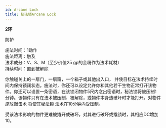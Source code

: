 ```yaml
---
id: Arcane Lock
title: 秘法锁Arcane Lock
---
```


**2环**

防护

施法时间：1动作  
施法距离：触及  
法术成分：V、S、M（至少价值25 gp的金粉作为法术耗材）  
持续时间：直到被解除  


你触碰关上的一扇门，一扇窗，一个箱子或其他出入口，
并使目标在法术持续时间内保持锁闭状态。施法时，你还可以设定允许你和其他若干生物正常打开该物件。你还可以设置一条密语，在该锁闭物件5尺内念出密语时，秘法锁将被压制1
分钟。该物件只有在法术被压制、被解除，或物件本身遭破坏时才能打开。对物件施放敲击术 将使其秘法锁 法术在10分钟内受压制。


受该法术影响的物件更难被撬开或破坏。对其进行破坏或撬锁时，其相应DC增加10。
